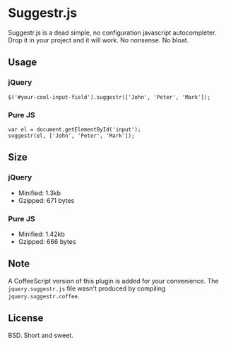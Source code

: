 Suggestr.js
===========

Suggestr.js is a dead simple, no configuration javascript autocompleter. Drop
it in your project and it will work. No nonsense. No bloat.

Usage
-----

### jQuery

    $('#your-cool-input-field').suggestr(['John', 'Peter', 'Mark']);

### Pure JS

    var el = document.getElementById('input');
    suggestr(el, ['John', 'Peter', 'Mark']);


Size
----

### jQuery

* Minified: 1.3kb
* Gzipped: 671 bytes

### Pure JS

* Minified: 1.42kb
* Gzipped: 666 bytes

Note
----

A CoffeeScript version of this plugin is added for your convenience. The
`jquery.suggestr.js` file wasn't produced by compiling
`jquery.suggestr.coffee`.

License
-------

BSD. Short and sweet.
